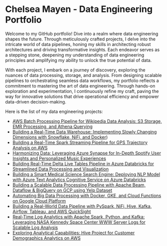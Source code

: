 # Chelsea Mayen - Data Engineering Portfolio
Welcome to my GitHub portfolio! Dive into a realm where data engineering shapes the future. Through meticulously crafted projects, I delve into the intricate world of data pipelines, honing my skills in architecting robust architectures and driving transformative insights. Each endeavor serves as a stepping stone, deepening my understanding of data engineering principles and amplifying my ability to unlock the true potential of data.

With each project, I embark on a journey of discovery, exploring the nuances of data processing, storage, and analysis. From designing scalable pipelines to orchestrating seamless data workflows, my portfolio reflects a commitment to mastering the art of data engineering. Through hands-on exploration and experimentation, I continuously refine my craft, paving the way for innovative solutions that drive operational efficiency and empower data-driven decision-making.


Here is the list of my data engineering projects:

* [AWS Batch Processing Pipeline for Wikipedia Data Analysis: S3 Storage, EMR Processing, and Athena Querying](https://github.com/cmayen18/DataEngineeringPortfolio/tree/main/Projects/AWS%20Batch%20Processing%20Pipeline%20for%20Wikipedia%20Data%20Analysis)
* [Building a Real-Time Data Warehouse: Implementing Slowly Changing Dimensions with Snowflake, NiFi, and Docker](https://github.com/cmayen18/DataEngineeringPortfolio/tree/main/Projects/Building%20a%20Real-Time%20Data%20Warehouse%20with%20Snowflake%2C%20NiFi%2C%20and%20Docker))
* [Building a Real-Time Spark Streaming Pipeline for GPS Trajectory Analysis on AWS](https://github.com/cmayen18/DataEngineeringPortfolio/tree/main/Projects/Building%20a%20Real-Time%20Spark%20Streaming%20Pipeline)
* [Harmonizing Data: Leveraging Azure Synapse for In-Depth Spotify User Insights and Personalized Music Experiences](https://github.com/cmayen18/DataEngineeringPortfolio/tree/main/Projects/Harmonizing%20Data%20using%20Azure%20Synapse%20for%20In-Depth%20Spotify%20User%20Insights%20and%20Personalized%20Music%20Experiences)
* [Building Real-Time Delta Live Tables Pipeline in Azure Databricks for Streamlined Data Processing and Visualization](https://github.com/cmayen18/DataEngineeringPortfolio/tree/main/Projects/Building%20Real-Time%20Delta%20Live%20Tables%20Pipeline%20in%20Azure%20Databricks%20for%20Streamlined%20Data%20Processing%20and%20Visualization)
* [Building a Smart Medical Science Search Engine: Deploying NLP Model with Azure Text Analytics Cognitive Service on Azure Databricks](https://github.com/cmayen18/DataEngineeringPortfolio/tree/main/Projects/Building%20a%20Smart%20Medical%20Science%20Search%20Engine%20with%20Azure%20Text%20Analytics%20Cognitive%20Service%20on%20Azure%20Databricks)
* [Building a Scalable Data Processing Pipeline with Apache Beam, Dataflow & BigQuery on GCP using Yelp Dataset](https://github.com/cmayen18/DataEngineeringPortfolio/tree/main/Projects/Building%20a%20Scalable%20Data%20Processing%20Pipeline%20with%20Apache%20Beam%2C%20Dataflow%20%26%20BigQuery%20on%20GCP%20using%20Yelp%20Dataset)
* [Automating Big Data Processing with Docker, GKE, and Cloud Functions on Google Cloud Platform](https://github.com/cmayen18/DataEngineeringPortfolio/tree/main/Projects/Automating%20Big%20Data%20Processing%20with%20Docker%2C%20GKE%2C%20and%20Cloud%20Functions%20on%20Google%20Cloud%20Platform)
* [Building a Real-World Data Pipeline with PySpark, NiFi, Hive, Kafka, Airflow, Tableau, and AWS QuickSight](https://github.com/cmayen18/DataEngineeringPortfolio/tree/main/Projects/Building%20a%20Real-World%20Data%20Pipeline%20with%20PySpark%2C%20NiFi%2C%20Hive%2C%20Kafka%2C%20Airflow%2C%20Tableau%2C%20and%20AWS%20QuickSight)
* [Real-Time Log Analytics with Apache Spark, Python, and Kafka: Leveraging NASA Kennedy Space Center WWW Server Logs for Scalable Log Analysis](https://github.com/cmayen18/DataEngineeringPortfolio/tree/main/Projects/Real-Time%20Log%20Analytics%20with%20Apache%20Spark%2C%20Python%2C%20and%20Kafka%20for%20Scalable%20Log%20Analysis)
* [Exploring Analytical Capabilities: Hive Project for Customer Demographics Analytics on AWS](https://github.com/cmayen18/DataEngineeringPortfolio/tree/main/Projects/Exploring%20Analytical%20Capabilities%20with%20Hive%20for%20Customer%20Demographics%20Analytics%20on%20AWS)

